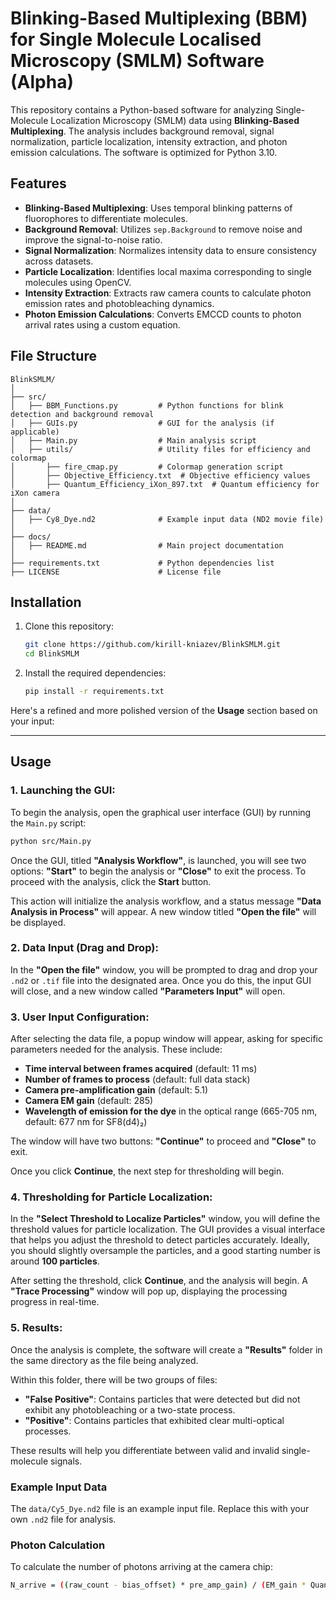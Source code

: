 # Blinking-Based Multiplexing (BBM) for Single Molecule Localised Microscopy (SMLM) Software (Alpha)

This repository contains a Python-based software for analyzing Single-Molecule Localization Microscopy (SMLM) data using **Blinking-Based Multiplexing**. The analysis includes background removal, signal normalization, particle localization, intensity extraction, and photon emission calculations. The software is optimized for Python 3.10.

## Features
- **Blinking-Based Multiplexing**: Uses temporal blinking patterns of fluorophores to differentiate molecules.
- **Background Removal**: Utilizes `sep.Background` to remove noise and improve the signal-to-noise ratio.
- **Signal Normalization**: Normalizes intensity data to ensure consistency across datasets.
- **Particle Localization**: Identifies local maxima corresponding to single molecules using OpenCV.
- **Intensity Extraction**: Extracts raw camera counts to calculate photon emission rates and photobleaching dynamics.
- **Photon Emission Calculations**: Converts EMCCD counts to photon arrival rates using a custom equation.

## File Structure

```
BlinkSMLM/
│
├── src/                         
│   ├── BBM_Functions.py         # Python functions for blink detection and background removal
│   ├── GUIs.py                  # GUI for the analysis (if applicable)
│   ├── Main.py                  # Main analysis script
│   ├── utils/                   # Utility files for efficiency and colormap
│       ├── fire_cmap.py         # Colormap generation script
│       ├── Objective_Efficiency.txt  # Objective efficiency values
│       ├── Quantum_Efficiency_iXon_897.txt  # Quantum efficiency for iXon camera
│
├── data/                        
│   ├── Cy8_Dye.nd2              # Example input data (ND2 movie file)
│
├── docs/                        
│   ├── README.md                # Main project documentation
│
├── requirements.txt             # Python dependencies list
├── LICENSE                      # License file
```

## Installation

1. Clone this repository:
   ```bash
   git clone https://github.com/kirill-kniazev/BlinkSMLM.git
   cd BlinkSMLM
   ```

2. Install the required dependencies:
   ```bash
   pip install -r requirements.txt
   ```
Here's a refined and more polished version of the **Usage** section based on your input:

---

## Usage

### 1. **Launching the GUI**:
To begin the analysis, open the graphical user interface (GUI) by running the `Main.py` script:

```bash
python src/Main.py
```

Once the GUI, titled **"Analysis Workflow"**, is launched, you will see two options: **"Start"** to begin the analysis or **"Close"** to exit the process. To proceed with the analysis, click the **Start** button.

This action will initialize the analysis workflow, and a status message **"Data Analysis in Process"** will appear. A new window titled **"Open the file"** will be displayed.

### 2. **Data Input (Drag and Drop)**:
In the **"Open the file"** window, you will be prompted to drag and drop your `.nd2` or `.tif` file into the designated area. Once you do this, the input GUI will close, and a new window called **"Parameters Input"** will open.

### 3. **User Input Configuration**:
After selecting the data file, a popup window will appear, asking for specific parameters needed for the analysis. These include:

- **Time interval between frames acquired** (default: 11 ms)
- **Number of frames to process** (default: full data stack)
- **Camera pre-amplification gain** (default: 5.1)
- **Camera EM gain** (default: 285)
- **Wavelength of emission for the dye** in the optical range (665-705 nm, default: 677 nm for SF8(d4)₂)

The window will have two buttons: **"Continue"** to proceed and **"Close"** to exit.

Once you click **Continue**, the next step for thresholding will begin.

### 4. **Thresholding for Particle Localization**:
In the **"Select Threshold to Localize Particles"** window, you will define the threshold values for particle localization. The GUI provides a visual interface that helps you adjust the threshold to detect particles accurately. Ideally, you should slightly oversample the particles, and a good starting number is around **100 particles**.

After setting the threshold, click **Continue**, and the analysis will begin. A **"Trace Processing"** window will pop up, displaying the processing progress in real-time.

### 5. **Results**:
Once the analysis is complete, the software will create a **"Results"** folder in the same directory as the file being analyzed.

Within this folder, there will be two groups of files:
- **"False Positive"**: Contains particles that were detected but did not exhibit any photobleaching or a two-state process.
- **"Positive"**: Contains particles that exhibited clear multi-optical processes.

These results will help you differentiate between valid and invalid single-molecule signals.  

### Example Input Data

The `data/Cy5_Dye.nd2` file is an example input file. Replace this with your own `.nd2` file for analysis.

### Photon Calculation

To calculate the number of photons arriving at the camera chip:
```bash
N_arrive = ((raw_count - bias_offset) * pre_amp_gain) / (EM_gain * Quantum_efficiency)
```